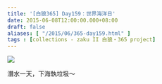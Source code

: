 ```yaml
---
title: '[白狼365] Day159：世界海洋日'
date: 2015-06-08T12:00:00.000+08:00
draft: false
aliases: [ "/2015/06/365-day159.html" ]
tags : [collections - zaku II 白狼・365 project]
---
```


[![](https://farm1.staticflickr.com/477/17892314474_201592f265_z.jpg)](https://farm1.staticflickr.com/477/17892314474_201592f265_z.jpg)

潛水一天，下海執垃圾～